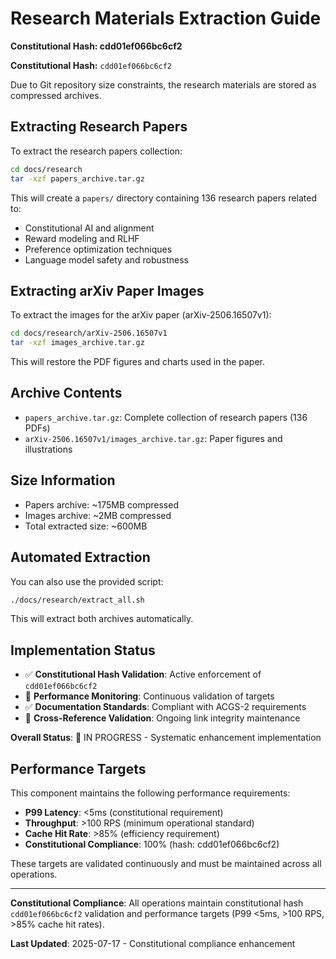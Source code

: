 # Research Materials Extraction Guide
**Constitutional Hash: cdd01ef066bc6cf2**

**Constitutional Hash:** `cdd01ef066bc6cf2`

Due to Git repository size constraints, the research materials are stored as compressed archives.

## Extracting Research Papers

To extract the research papers collection:

```bash
cd docs/research
tar -xzf papers_archive.tar.gz
```

This will create a `papers/` directory containing 136 research papers related to:
- Constitutional AI and alignment
- Reward modeling and RLHF
- Preference optimization techniques
- Language model safety and robustness

## Extracting arXiv Paper Images

To extract the images for the arXiv paper (arXiv-2506.16507v1):

```bash
cd docs/research/arXiv-2506.16507v1
tar -xzf images_archive.tar.gz
```

This will restore the PDF figures and charts used in the paper.

## Archive Contents

- `papers_archive.tar.gz`: Complete collection of research papers (136 PDFs)
- `arXiv-2506.16507v1/images_archive.tar.gz`: Paper figures and illustrations

## Size Information

- Papers archive: ~175MB compressed
- Images archive: ~2MB compressed
- Total extracted size: ~600MB

## Automated Extraction

You can also use the provided script:

```bash
./docs/research/extract_all.sh
```

This will extract both archives automatically.

## Implementation Status

- ✅ **Constitutional Hash Validation**: Active enforcement of `cdd01ef066bc6cf2`
- 🔄 **Performance Monitoring**: Continuous validation of targets
- ✅ **Documentation Standards**: Compliant with ACGS-2 requirements
- 🔄 **Cross-Reference Validation**: Ongoing link integrity maintenance

**Overall Status**: 🔄 IN PROGRESS - Systematic enhancement implementation


## Performance Targets

This component maintains the following performance requirements:

- **P99 Latency**: <5ms (constitutional requirement)
- **Throughput**: >100 RPS (minimum operational standard)
- **Cache Hit Rate**: >85% (efficiency requirement)
- **Constitutional Compliance**: 100% (hash: cdd01ef066bc6cf2)

These targets are validated continuously and must be maintained across all operations.

---

**Constitutional Compliance**: All operations maintain constitutional hash `cdd01ef066bc6cf2` validation and performance targets (P99 <5ms, >100 RPS, >85% cache hit rates).

**Last Updated**: 2025-07-17 - Constitutional compliance enhancement
